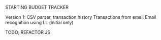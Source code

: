 STARTING BUDGET TRACKER

Version 1:
CSV parser, transaction history
Transactions from email
Email recognition using LL
(initial only)

TODO;
REFACTOR JS